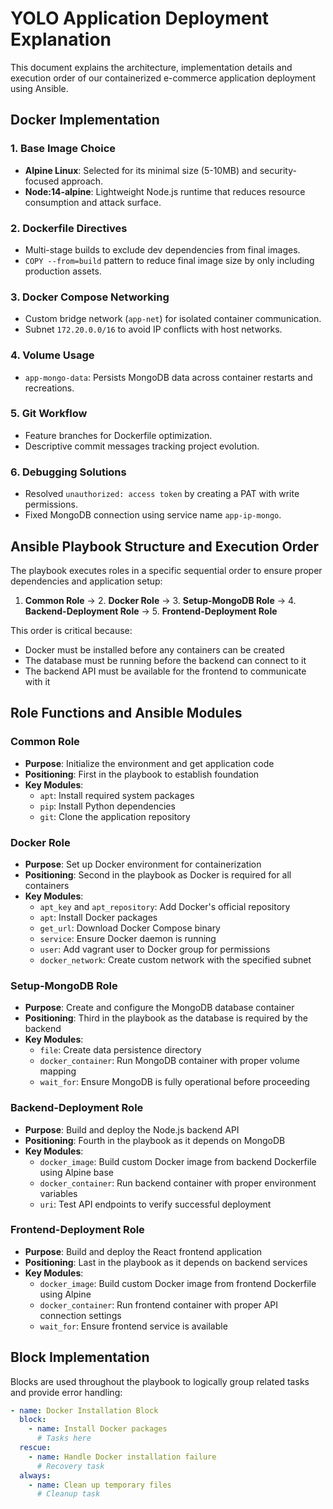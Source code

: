 # YOLO Application Deployment Explanation

This document explains the architecture, implementation details and execution order of our containerized e-commerce application deployment using Ansible.

## Docker Implementation

### 1. Base Image Choice
- **Alpine Linux**: Selected for its minimal size (5-10MB) and security-focused approach.
- **Node:14-alpine**: Lightweight Node.js runtime that reduces resource consumption and attack surface.

### 2. Dockerfile Directives
- Multi-stage builds to exclude dev dependencies from final images.
- `COPY --from=build` pattern to reduce final image size by only including production assets.

### 3. Docker Compose Networking
- Custom bridge network (`app-net`) for isolated container communication.
- Subnet `172.20.0.0/16` to avoid IP conflicts with host networks.

### 4. Volume Usage
- `app-mongo-data`: Persists MongoDB data across container restarts and recreations.

### 5. Git Workflow
- Feature branches for Dockerfile optimization.
- Descriptive commit messages tracking project evolution.

### 6. Debugging Solutions
- Resolved `unauthorized: access token` by creating a PAT with write permissions.
- Fixed MongoDB connection using service name `app-ip-mongo`.

## Ansible Playbook Structure and Execution Order

The playbook executes roles in a specific sequential order to ensure proper dependencies and application setup:

1. **Common Role** → 2. **Docker Role** → 3. **Setup-MongoDB Role** → 4. **Backend-Deployment Role** → 5. **Frontend-Deployment Role**

This order is critical because:
- Docker must be installed before any containers can be created
- The database must be running before the backend can connect to it
- The backend API must be available for the frontend to communicate with it

## Role Functions and Ansible Modules

### Common Role
- **Purpose**: Initialize the environment and get application code
- **Positioning**: First in the playbook to establish foundation
- **Key Modules**:
  - `apt`: Install required system packages
  - `pip`: Install Python dependencies
  - `git`: Clone the application repository

### Docker Role
- **Purpose**: Set up Docker environment for containerization
- **Positioning**: Second in the playbook as Docker is required for all containers
- **Key Modules**:
  - `apt_key` and `apt_repository`: Add Docker's official repository
  - `apt`: Install Docker packages
  - `get_url`: Download Docker Compose binary
  - `service`: Ensure Docker daemon is running
  - `user`: Add vagrant user to Docker group for permissions
  - `docker_network`: Create custom network with the specified subnet

### Setup-MongoDB Role
- **Purpose**: Create and configure the MongoDB database container
- **Positioning**: Third in the playbook as the database is required by the backend
- **Key Modules**:
  - `file`: Create data persistence directory
  - `docker_container`: Run MongoDB container with proper volume mapping
  - `wait_for`: Ensure MongoDB is fully operational before proceeding

### Backend-Deployment Role
- **Purpose**: Build and deploy the Node.js backend API
- **Positioning**: Fourth in the playbook as it depends on MongoDB
- **Key Modules**:
  - `docker_image`: Build custom Docker image from backend Dockerfile using Alpine base
  - `docker_container`: Run backend container with proper environment variables
  - `uri`: Test API endpoints to verify successful deployment

### Frontend-Deployment Role
- **Purpose**: Build and deploy the React frontend application
- **Positioning**: Last in the playbook as it depends on backend services
- **Key Modules**:
  - `docker_image`: Build custom Docker image from frontend Dockerfile using Alpine
  - `docker_container`: Run frontend container with proper API connection settings
  - `wait_for`: Ensure frontend service is available

## Block Implementation

Blocks are used throughout the playbook to logically group related tasks and provide error handling:

```yaml
- name: Docker Installation Block
  block:
    - name: Install Docker packages
      # Tasks here
  rescue:
    - name: Handle Docker installation failure
      # Recovery task
  always:
    - name: Clean up temporary files
      # Cleanup task